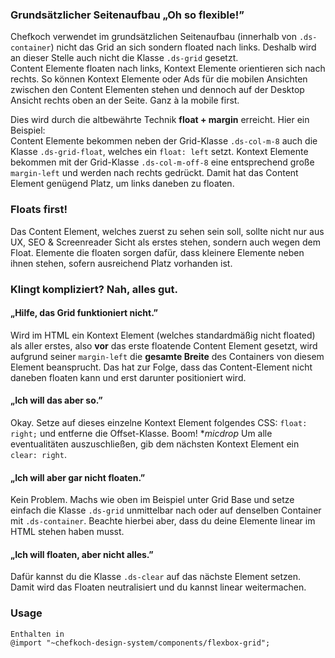 ### Grundsätzlicher Seitenaufbau &bdquo;Oh so flexible!&rdquo;
Chefkoch verwendet im grundsätzlichen Seitenaufbau (innerhalb von `.ds-container`) nicht das Grid an sich sondern floated nach links. Deshalb wird an dieser Stelle auch nicht die Klasse `.ds-grid` gesetzt.  
Content Elemente floaten nach links, Kontext Elemente orientieren sich nach rechts. So können Kontext Elemente oder Ads für die mobilen Ansichten zwischen den Content Elementen stehen und dennoch auf der Desktop Ansicht rechts oben an der Seite. Ganz à la mobile first.

Dies wird durch die altbewährte Technik __float + margin__ erreicht. Hier ein Beispiel:  
Content Elemente bekommen neben der Grid-Klasse `.ds-col-m-8` auch die Klasse `.ds-grid-float`, welches ein `float: left` setzt. Kontext Elemente bekommen mit der Grid-Klasse `.ds-col-m-off-8` eine entsprechend große `margin-left` und 
werden nach rechts gedrückt. Damit hat das Content Element genügend Platz, um links daneben zu floaten.

### Floats first!
Das Content Element, welches zuerst zu sehen sein soll, sollte nicht nur aus UX, SEO & Screenreader Sicht als erstes stehen, sondern auch wegen dem Float. Elemente die floaten sorgen dafür, dass kleinere Elemente neben ihnen stehen, sofern ausreichend Platz vorhanden ist.

### Klingt kompliziert? Nah, alles gut.

#### &bdquo;Hilfe, das Grid funktioniert nicht.&rdquo;
Wird im HTML ein Kontext Element (welches standardmäßig nicht floated) als aller erstes, also __vor__ das erste floatende Content Element gesetzt, wird aufgrund seiner `margin-left` die __gesamte Breite__ des Containers von diesem Element beansprucht. Das hat zur Folge, dass das Content-Element nicht daneben floaten kann und erst darunter positioniert wird.

#### &bdquo;Ich will das aber so.&rdquo;
Okay. Setze auf dieses einzelne Kontext Element folgendes CSS: `float: right;` und entferne die Offset-Klasse. Boom! **micdrop*
Um alle eventualitäten auszuschließen, gib dem nächsten Kontext Element ein `clear: right`.

#### &bdquo;Ich will aber gar nicht floaten.&rdquo;
Kein Problem. Machs wie oben im Beispiel unter Grid Base und setze einfach die Klasse `.ds-grid` unmittelbar nach oder auf denselben Container mit `.ds-container`. Beachte hierbei aber, dass du deine Elemente linear im HTML stehen haben musst. 

#### &bdquo;Ich will floaten, aber nicht alles.&rdquo;
Dafür kannst du die Klasse `.ds-clear` auf das nächste Element setzen. Damit wird das Floaten neutralisiert und du kannst linear weitermachen.


### Usage  
    
    Enthalten in
    @import "~chefkoch-design-system/components/flexbox-grid";
